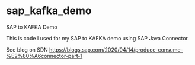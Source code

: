 # sap_kafka_demo
SAP to KAFKA Demo


This is code I used for my SAP to KAFKA demo using SAP Java Connector.

See blog on SDN
https://blogs.sap.com/2020/04/14/produce-consume-%E2%80%A6connector-part-1

